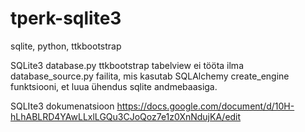 # tperk-sqlite3
sqlite, python, ttkbootstrap

SQLite3 database.py ttkbootstrap tabelview ei tööta ilma database_source.py failita, mis kasutab SQLAlchemy create_engine funktsiooni, et luua ühendus sqlite andmebaasiga.

SQLIte3 dokumenatsioon
https://docs.google.com/document/d/10H-hLhABLRD4YAwLLxlLGQu3CJoQoz7e1z0XnNdujKA/edit

